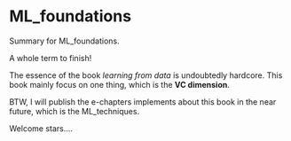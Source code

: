 # ML_foundations
Summary for ML_foundations.

A whole term to finish!

The essence of the book *learning from data* is undoubtedly hardcore. This book mainly focus on one thing, which is the **VC dimension**.

BTW, I will publish the e-chapters implements about this book in the near future, which is the ML_techniques.

Welcome stars....

